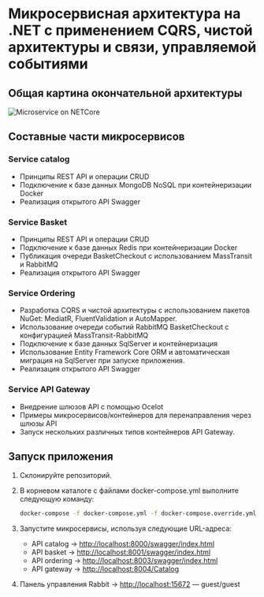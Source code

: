 # Микросервисная архитектура на .NET с применением CQRS, чистой архитектуры и связи, управляемой событиями

## Общая картина окончательной архитектуры
![Microservice on  NETCore](https://github.com/sbdiev/DotNetMicroservices/assets/58542325/e9c14c58-3c08-4e1a-8416-9fbd7c3e1bb6)

## Составные части микросервисов

### Service catalog
- Принципы REST API и операции CRUD
- Подключение к базе данных MongoDB NoSQL при контейнеризации Docker
- Реализация открытого API Swagger

### Service Basket
- Принципы REST API и операции CRUD
- Подключение к базе данных Redis при контейнеризации Docker
- Публикация очереди BasketCheckout с использованием MassTransit и RabbitMQ
- Реализация открытого API Swagger

### Service Ordering
- Разработка CQRS и чистой архитектуры с использованием пакетов NuGet: MediatR, FluentValidation и AutoMapper.
- Использование очереди событий RabbitMQ BasketCheckout с конфигурацией MassTransit-RabbitMQ
- Подключение к базе данных SqlServer и контейнеризация
- Использование Entity Framework Core ORM и автоматическая миграция на SqlServer при запуске приложения.
- Реализация открытого API Swagger

### Service API Gateway
- Внедрение шлюзов API с помощью Ocelot
- Примеры микросервисов/контейнеров для перенаправления через шлюзы API
- Запуск нескольких различных типов контейнеров API Gateway.

## Запуск приложения
1. Склонируйте репозиторий.
2. В корневом каталоге с файлами docker-compose.yml выполните следующую команду:
    ```bash
    docker-compose -f docker-compose.yml -f docker-compose.override.yml up –d
    ```
3. Запустите микросервисы, используя следующие URL-адреса:
   - API catalog -> [http://localhost:8000/swagger/index.html](http://localhost:8000/swagger/index.html)
   - API basket -> [http://localhost:8001/swagger/index.html](http://localhost:8001/swagger/index.html)
   - API ordering -> [http://localhost:8003/swagger/index.html](http://localhost:8003/swagger/index.html)
   - API gateway -> [http://localhost:8004/Catalog](http://localhost:8010/Catalog)
   
4. Панель управления Rabbit -> [http://localhost:15672](http://localhost:15672) — guest/guest
